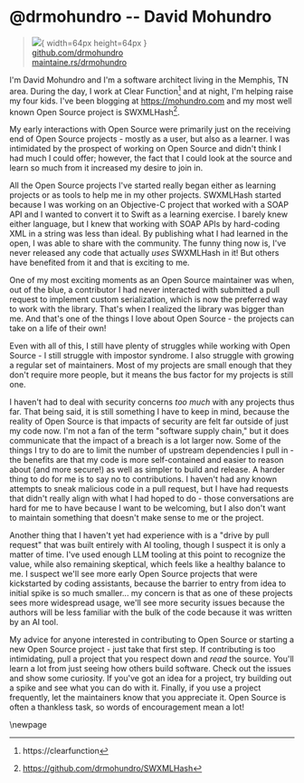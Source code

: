 # @drmohundro -- David Mohundro

> ![](https://github.com/drmohundro.png){ width=64px height=64px }  
> [github.com/drmohundro](https://github.com/drmohundro)  
> [maintaine.rs/drmohundro](https://maintaine.rs/drmohundro)

I'm David Mohundro and I'm a software architect living in the Memphis, TN area. During the day, I work at Clear Function[^281] and at night, I'm helping raise my four kids. I've been blogging at https://mohundro.com and my most well known Open Source project is SWXMLHash[^282].

My early interactions with Open Source were primarily just on the receiving end of Open Source projects - mostly as a user, but also as a learner. I was intimidated by the prospect of working on Open Source and didn't think I had much I could offer; however, the fact that I could look at the source and learn so much from it increased my desire to join in.

All the Open Source projects I've started really began either as learning projects or as tools to help me in my other projects. SWXMLHash started because I was working on an Objective-C project that worked with a SOAP API and I wanted to convert it to Swift as a learning exercise. I barely knew either language, but I knew that working with SOAP APIs by hard-coding XML in a string was less than ideal. By publishing what I had learned in the open, I was able to share with the community. The funny thing now is, I've never released any code that actually _uses_ SWXMLHash in it! But others have benefited from it and that is exciting to me.

One of my most exciting moments as an Open Source maintainer was when, out of the blue, a contributor I had never interacted with submitted a pull request to implement custom serialization, which is now the preferred way to work with the library. That's when I realized the library was bigger than me. And that's one of the things I love about Open Source - the projects can take on a life of their own!

Even with all of this, I still have plenty of struggles while working with Open Source - I still struggle with impostor syndrome. I also struggle with growing a regular set of maintainers. Most of my projects are small enough that they don't require more people, but it means the bus factor for my projects is still one.

I haven't had to deal with security concerns _too much_ with any projects thus far. That being said, it is still something I have to keep in mind, because the reality of Open Source is that impacts of security are felt far outside of just my code now. I'm not a fan of the term "software supply chain," but it does communicate that the impact of a breach is a lot larger now. Some of the things I try to do are to limit the number of upstream dependencies I pull in - the benefits are that my code is more self-contained and easier to reason about (and more secure!) as well as simpler to build and release. A harder thing to do for me is to say no to contributions. I haven't had any known attempts to sneak malicious code in a pull request, but I have had requests that didn't really align with what I had hoped to do - those conversations are hard for me to have because I want to be welcoming, but I also don't want to maintain something that doesn't make sense to me or the project.

Another thing that I haven't yet had experience with is a "drive by pull request" that was built entirely with AI tooling, though I suspect it is only a matter of time. I've used enough LLM tooling at this point to recognize the value, while also remaining skeptical, which feels like a healthy balance to me. I suspect we'll see more early Open Source projects that were kickstarted by coding assistants, because the barrier to entry from idea to initial spike is so much smaller... my concern is that as one of these projects sees more widespread usage, we'll see more security issues because the authors will be less familiar with the bulk of the code because it was written by an AI tool.

My advice for anyone interested in contributing to Open Source or starting a new Open Source project - just take that first step. If contributing is too intimidating, pull a project that you respect down and _read_ the source. You'll learn a lot from just seeing how others build software. Check out the issues and show some curiosity. If you've got an idea for a project, try building out a spike and see what you can do with it. Finally, if you use a project frequently, let the maintainers know that you appreciate it. Open Source is often a thankless task, so words of encouragement mean a lot!

\newpage


[^281]: https://clearfunction
[^282]: https://github.com/drmohundro/SWXMLHash
